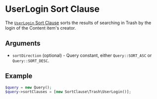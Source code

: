 # UserLogin Sort Clause

The [`UserLogin` Sort Clause](https://github.com/ezsystems/ezplatform-kernel/blob/v1.1.0-rc2/eZ/Publish/API/Repository/Values/Content/Query/SortClause/Trash/UserLogin.php)
sorts the results of searching in Trash by the login of the Content item's creator.

## Arguments

- `sortDirection` (optional) - Query constant, either `Query::SORT_ASC` or `Query::SORT_DESC`.

## Example

``` php
$query = new Query();
$query->sortClauses = [new SortClause\Trash\UserLogin()];
```
